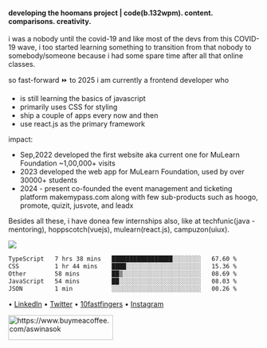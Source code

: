 #### developing the hoomans project | code(b.132wpm). content. comparisons. creativity.

<p>i was a nobody until the covid-19 and like most of the devs from this COVID-19 wave, i too started learning something to transition from that nobody to somebody/someone because i had some spare time after all that online classes.

so fast-forward ⏩ to 2025
i am currently a frontend developer who 
- is still learning the basics of javascript
- primarily uses CSS for styling
- ship a couple of apps every now and then 
- use react.js as the primary framework

impact:
- Sep,2022 developed the first website aka current one for MuLearn Foundation ~1,00,000+ visits
- 2023 developed the web app for MuLearn Foundation, used by over 30000+ students
- 2024 - present co-founded the event management and ticketing platform makemypass.com along with few sub-products such as hoogo, promote, quizit, jusvote, and leadx 

Besides all these, i have donea  few internships also, like at techfunic(java - mentoring), hoppscotch(vuejs), mulearn(react.js), campuzon(uiux).<p>
<p>
  
<img src="https://visitor-badge.laobi.icu/badge?page_id=aswinasok"/></p>

<!--START_SECTION:waka-->

```txt
TypeScript   7 hrs 38 mins   █████████████████░░░░░░░░   67.60 %
CSS          1 hr 44 mins    ████░░░░░░░░░░░░░░░░░░░░░   15.36 %
Other        58 mins         ██▒░░░░░░░░░░░░░░░░░░░░░░   08.69 %
JavaScript   54 mins         ██░░░░░░░░░░░░░░░░░░░░░░░   08.03 %
JSON         1 min           ░░░░░░░░░░░░░░░░░░░░░░░░░   00.26 %
```

<!--END_SECTION:waka-->

• [LinkedIn](https://www.linkedin.com/in/-aswinasok) • [Twitter](https://www.twitter.com/_aswin_asok_) • [10fastfingers](https://10fastfingers.com/user/2183335/) • [Instagram](https://www.instagram.com/_aswin_asok_)
<br/>
<p><a href="https://www.buymeacoffee.com/aswinasok"> <img align="left" src="https://cdn.buymeacoffee.com/buttons/v2/default-yellow.png" height="50" width="210" alt="https://www.buymeacoffee.com/aswinasok" /></a></p><br><br>
